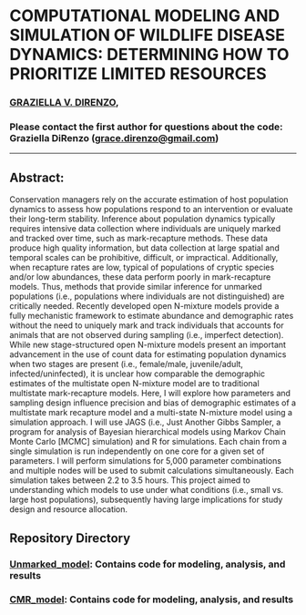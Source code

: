 # COMPUTATIONAL MODELING AND SIMULATION OF WILDLIFE DISEASE DYNAMICS: DETERMINING HOW TO PRIORITIZE LIMITED RESOURCES

### [GRAZIELLA V. DIRENZO](https://grazielladirenzo.weebly.com), 

### Please contact the first author for questions about the code: Graziella DiRenzo (grace.direnzo@gmail.com)
__________________________________________________________________________________________________________________________________________

## Abstract: 
Conservation managers rely on the accurate estimation of host population dynamics to assess how populations respond to an intervention or evaluate their long-term stability. Inference about population dynamics typically requires intensive data collection where individuals are uniquely marked and tracked over time, such as mark-recapture methods. These data produce high quality information, but data collection at large spatial and temporal scales can be prohibitive, difficult, or impractical. Additionally, when recapture rates are low, typical of populations of cryptic species and/or low abundances, these data perform poorly in mark-recapture models. Thus, methods that provide similar inference for unmarked populations (i.e., populations where individuals are not distinguished) are critically needed. Recently developed open N-mixture models provide a fully mechanistic framework to estimate abundance and demographic rates without the need to uniquely mark and track individuals that accounts for animals that are not observed during sampling (i.e., imperfect detection). While new stage-structured open N-mixture models present an important advancement in the use of count data for estimating population dynamics when two stages are present (i.e., female/male, juvenile/adult, infected/uninfected), it is unclear how comparable the demographic estimates of the multistate open N-mixture model are to traditional multistate mark-recapture models. Here, I will explore how parameters and sampling design influence precision and bias of demographic estimates of a multistate mark recapture model and a multi-state N-mixture model using a simulation approach. I will use JAGS (i.e., Just Another Gibbs Sampler, a program for analysis of Bayesian hierarchical models using Markov Chain Monte Carlo [MCMC] simulation) and R for simulations. Each chain from a single simulation is run independently on one core for a given set of parameters. I will perform simulations for 5,000 parameter combinations and multiple nodes will be used to submit calculations simultaneously. Each simulation takes between 2.2 to 3.5 hours. This project aimed to understanding which models to use under what conditions (i.e., small vs. large host populations), subsequently having large implications for study design and resource allocation.

## Repository Directory
### [Unmarked_model](https://github.com/Grace89/DiRenzo_et_al_EcoApps_InPress/tree/master/Unmarked_model): Contains code for modeling, analysis, and results
### [CMR_model](https://github.com/Grace89/DiRenzo_et_al_EcoApps_InPress/tree/master/CMR_model): Contains code for modeling, analysis, and results
